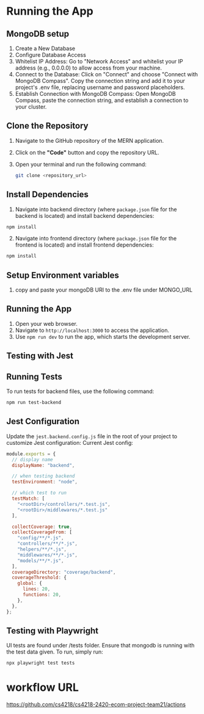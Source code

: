 # Running the App
## MongoDB setup
1. Create a New Database
2. Configure Database Access
3. Whitelist IP Address:
Go to "Network Access" and whitelist your IP address (e.g., 0.0.0.0) to allow access from your machine.
4. Connect to the Database:
Click on "Connect" and choose "Connect with MongoDB Compass".
Copy the connection string and add it to your project's .env file, replacing username and password placeholders.
5. Establish Connection with MongoDB Compass:
Open MongoDB Compass, paste the connection string, and establish a connection to your cluster.

## Clone the Repository
1. Navigate to the GitHub repository of the MERN application.
2. Click on the **"Code"** button and copy the repository URL.
3. Open your terminal and run the following command:

   ```sh
   git clone <repository_url>

## Install Dependencies
1. Navigate into backend directory (where `package.json` file for the backend is located) and install backend dependencies:
```sh
npm install
```
2. Navigate into frontend directory (where `package.json` file for the frontend is located) and install frontend dependencies:
```sh
npm install
```
## Setup Environment variables
1. copy and paste your mongoDB URI to the .env file under MONGO_URL

## Running the App
1. Open your web browser.
2. Navigate to `http://localhost:3000` to access the application.
3. Use `npm run dev` to run the app, which starts the development server.


## Testing with Jest
## Running Tests
To run tests for backend files, use the following command:
```sh
npm run test-backend
```

## Jest Configuration

Update the `jest.backend.config.js` file in the root of your project to customize Jest configuration:
Current Jest config:
```js
module.exports = {
  // display name
  displayName: "backend",

  // when testing backend
  testEnvironment: "node",

  // which test to run
  testMatch: [
    "<rootDir>/controllers/*.test.js", 
    "<rootDir>/middlewares/*.test.js"
  ],

  collectCoverage: true,
  collectCoverageFrom: [
    "config/**/*.js",
    "controllers/**/*.js",
    "helpers/**/*.js",
    "middlewares/**/*.js",
    "models/**/*.js",
  ],
  coverageDirectory: "coverage/backend",
  coverageThreshold: {
    global: {
      lines: 20,
      functions: 20,
    },
  },
};
```
## Testing with Playwright
UI tests are found under /tests folder.
Ensure that mongodb is running with the test data given.
To run, simply run:
```sh
npx playwright test tests 
```
# workflow URL
https://github.com/cs4218/cs4218-2420-ecom-project-team21/actions
